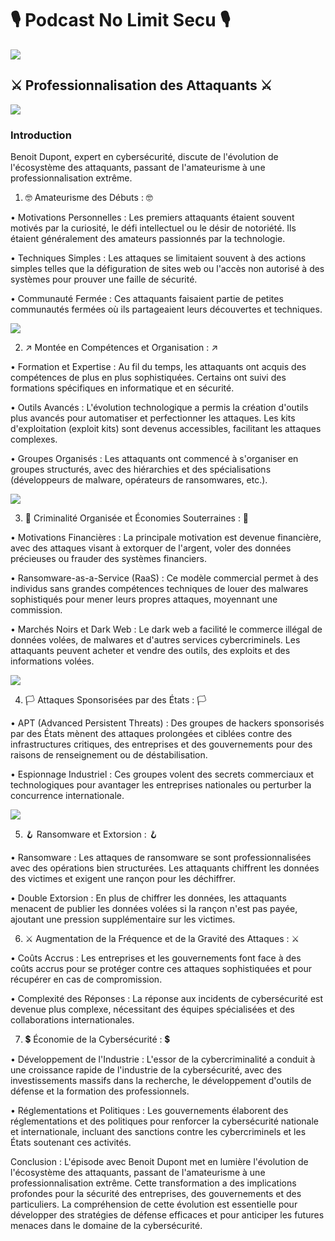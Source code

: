 # 🎙️ Podcast No Limit Secu 🎙️

![](https://pbs.twimg.com/profile_images/580117972687069184/YpqzOtfU_400x400.jpg)

## ⚔️ Professionnalisation des Attaquants ⚔️

![](https://academy.avast.com/hubfs/New_Avast_Academy/Hackers/Hacker-Thumb-a1.png)

### Introduction

Benoit Dupont, expert en cybersécurité, discute de l'évolution de l'écosystème des attaquants, passant de l'amateurisme à une professionnalisation extrême.

1. 🤓 Amateurisme des Débuts : 🤓

• Motivations Personnelles : Les premiers attaquants étaient souvent motivés par la curiosité, le défi intellectuel ou le désir de notoriété. Ils étaient généralement des amateurs passionnés par la technologie.

• Techniques Simples : Les attaques se limitaient souvent à des actions simples telles que la défiguration de sites web ou l'accès non autorisé à des systèmes pour prouver une faille de sécurité.

• Communauté Fermée : Ces attaquants faisaient partie de petites communautés fermées où ils partageaient leurs découvertes et techniques.

![](https://media.makeameme.org/created/informatik.jpg)

2. ↗️ Montée en Compétences et Organisation : ↗️

• Formation et Expertise : Au fil du temps, les attaquants ont acquis des compétences de plus en plus sophistiquées. Certains ont suivi des formations spécifiques en informatique et en sécurité.

• Outils Avancés : L'évolution technologique a permis la création d'outils plus avancés pour automatiser et perfectionner les attaques. Les kits d'exploitation (exploit kits) sont devenus accessibles, facilitant les attaques complexes.

• Groupes Organisés : Les attaquants ont commencé à s'organiser en groupes structurés, avec des hiérarchies et des spécialisations (développeurs de malware, opérateurs de ransomwares, etc.).

![](https://t4.ftcdn.net/jpg/04/73/25/81/360_F_473258184_bEO2EfqRonuZu8Y77aycLjDWF29e89qg.jpg)

3. 👥 Criminalité Organisée et Économies Souterraines : 👥

• Motivations Financières : La principale motivation est devenue financière, avec des attaques visant à extorquer de l'argent, voler des données précieuses ou frauder des systèmes financiers. 

• Ransomware-as-a-Service (RaaS) : Ce modèle commercial permet à des individus sans grandes compétences techniques de louer des malwares sophistiqués pour mener leurs propres attaques, moyennant une commission.

• Marchés Noirs et Dark Web : Le dark web a facilité le commerce illégal de données volées, de malwares et d'autres services cybercriminels. Les attaquants peuvent acheter et vendre des outils, des exploits et des informations volées.

![](https://images.cointelegraph.com/cdn-cgi/image/format=auto,onerror=redirect,quality=90,width=1434/https://s3.cointelegraph.com/storage/uploads/view/3a57fa72b6a5ec808dc9a2da2c39988b.jpg)

4. 🏳️ Attaques Sponsorisées par des États : 🏳️

• APT (Advanced Persistent Threats) : Des groupes de hackers sponsorisés par des États mènent des attaques prolongées et ciblées contre des infrastructures critiques, des entreprises et des gouvernements pour des raisons de renseignement ou de déstabilisation.

• Espionnage Industriel : Ces groupes volent des secrets commerciaux et technologiques pour avantager les entreprises nationales ou perturber la concurrence internationale.

![](https://www.geco-it.fr/wp-content/uploads/2021/05/ransomware.jpg)

5. 🪝 Ransomware et Extorsion : 🪝

• Ransomware : Les attaques de ransomware se sont professionnalisées avec des opérations bien structurées. Les attaquants chiffrent les données des victimes et exigent une rançon pour les déchiffrer.

• Double Extorsion : En plus de chiffrer les données, les attaquants menacent de publier les données volées si la rançon n'est pas payée, ajoutant une pression supplémentaire sur les victimes.

6. ⚔️ Augmentation de la Fréquence et de la Gravité des Attaques : ⚔️

• Coûts Accrus : Les entreprises et les gouvernements font face à des coûts accrus pour se protéger contre ces attaques sophistiquées et pour récupérer en cas de compromission.

• Complexité des Réponses : La réponse aux incidents de cybersécurité est devenue plus complexe, nécessitant des équipes spécialisées et des collaborations internationales.

7. 💲 Économie de la Cybersécurité : 💲

• Développement de l'Industrie : L'essor de la cybercriminalité a conduit à une croissance rapide de l'industrie de la cybersécurité, avec des investissements massifs dans la recherche, le développement d'outils de défense et la formation des professionnels.

• Réglementations et Politiques : Les gouvernements élaborent des réglementations et des politiques pour renforcer la cybersécurité nationale et internationale, incluant des sanctions contre les cybercriminels et les États soutenant ces activités.

Conclusion :
L'épisode avec Benoit Dupont met en lumière l'évolution de l'écosystème des attaquants, passant de l'amateurisme à une professionnalisation extrême. Cette 
transformation a des implications profondes pour la sécurité des entreprises, des gouvernements et des particuliers. La compréhension de cette évolution est essentielle pour développer des stratégies de défense efficaces et pour anticiper les futures menaces dans le domaine de la cybersécurité.